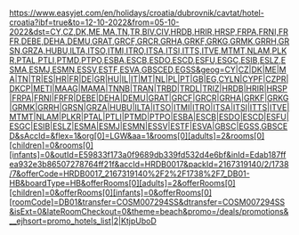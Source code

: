 https://www.easyjet.com/en/holidays/croatia/dubrovnik/cavtat/hotel-croatia?ibf=true&to=12-10-2022&from=05-10-2022&dst=CY,CZ,DK,ME,MA,TN,TR,BIV,CIV,HRDB,HRIR,HRSP,FRPA,FRNI,FRFR,DEBE,DEHA,DEMU,GRAT,GRCF,GRCR,GRHA,GRKF,GRKG,GRMK,GRRH,GRSN,GRZA,HUBU,ILTA,ITSO,ITMI,ITRO,ITSA,ITSI,ITTS,ITVE,MTMT,NLAM,PLKR,PTAL,PTLI,PTMD,PTPO,ESBA,ESCB,ESDO,ESCD,ESFU,ESGC,ESIB,ESLZ,ESMA,ESMJ,ESMN,ESSV,ESTF,ESVA,GBSCED,EGSS&geog=CY|CZ|DK|ME|MA|TN|TR|ES|HR|FR|DE|GR|HU|IL|IT|MT|NL|PL|PT|GB|EG,CYLN|CYPF|CZPR|DKCP|METI|MAAG|MAMA|TNNB|TRAN|TRBD|TRDL|TRIZ|HRDB|HRIR|HRSP|FRPA|FRNI|FRFR|DEBE|DEHA|DEMU|GRAT|GRCF|GRCR|GRHA|GRKF|GRKG|GRMK|GRRH|GRSN|GRZA|HUBU|ILTA|ITSO|ITMI|ITRO|ITSA|ITSI|ITTS|ITVE|MTMT|NLAM|PLKR|PTAL|PTLI|PTMD|PTPO|ESBA|ESCB|ESDO|ESCD|ESFU|ESGC|ESIB|ESLZ|ESMA|ESMJ|ESMN|ESSV|ESTF|ESVA|GBSC|EGSS,GBSCED&sAccId=&flex=1&org[0]=LGW&aa=1&rooms[0][adults]=2&rooms[0][children]=0&rooms[0][infants]=0&outId=E59833f173a0f9689db339fd532d4e6bf&inId=Edab187ffea932e3b86507278764ff21f&accId=HRDB0017&packId=2167319140/2/1738/7&offerCode=HRDB0017_2167319140%2F2%2F1738%2F7_DB01-HB&boardType=HB&offerRooms[0][adults]=2&offerRooms[0][children]=0&offerRooms[0][infants]=0&offerRooms[0][roomCode]=DB01&transfer=COSM007294SS&dtransfer=COSM007294SS&isExt=0&lateRoomCheckout=0&theme=beach&promo=/deals/promotions&__ejhsort=promo_hotels_list|2|KtjpUboD